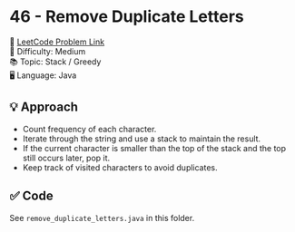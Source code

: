 # 46 - Remove Duplicate Letters

🔗 [LeetCode Problem Link](https://leetcode.com/problems/remove-duplicate-letters/)  
📌 Difficulty: Medium  
📚 Topic: Stack / Greedy  
🖥️ Language: Java  

## 💡 Approach
- Count frequency of each character.  
- Iterate through the string and use a stack to maintain the result.  
- If the current character is smaller than the top of the stack and the top still occurs later, pop it.  
- Keep track of visited characters to avoid duplicates.  

## ✅ Code
See `remove_duplicate_letters.java` in this folder.
